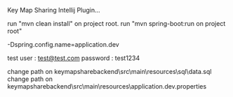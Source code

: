Key Map Sharing Intellij Plugin...

run "mvn clean install" on project root.
run "mvn spring-boot:run on project root"

-Dspring.config.name=application.dev

test user : test@test.com
password : test1234

change path on keymapsharebackend\src\main\resources\sql\data.sql
change path on keymapsharebackend\src\main\resources\application.dev.properties